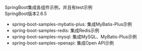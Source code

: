 SpringBoot集成各组件示例，并且有test示例  
SpringBoot版本2.6.5

* spring-boot-samples-mybatis-plus: 集成MyBatis-Plus示例
* spring-boot-samples-redis: 集成Redis示例
* spring-boot-samples-mysql: 集成MySQL、MyBatis-Plus示例
* spring-boot-samples-openapi: 集成Open API示例
